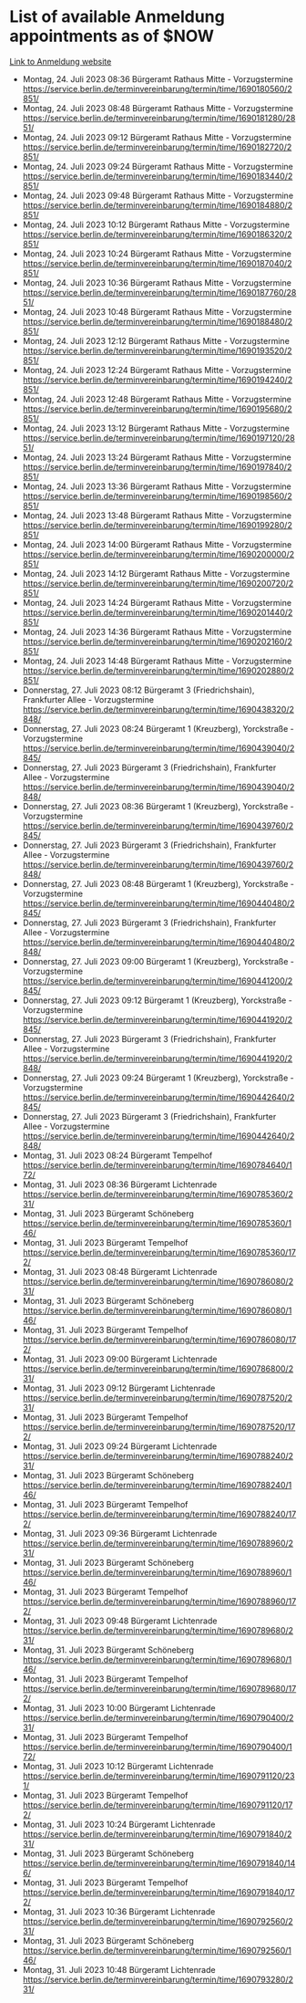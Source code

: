 # List of available Anmeldung appointments as of $NOW
[Link to Anmeldung website](https://service.berlin.de/terminvereinbarung/termin/tag.php?termin=1&anliegen[]=120686&dienstleisterlist=122210,122217,327316,122219,327312,122227,327314,122231,327346,122243,327348,122254,122252,329742,122260,329745,122262,329748,122271,327278,122273,327274,122277,327276,330436,122280,327294,122282,327290,122284,327292,122291,327270,122285,327266,122286,327264,122296,327268,150230,329760,122297,327286,122294,327284,122312,329763,122314,329775,122304,327330,122311,327334,122309,327332,317869,122281,327352,122279,329772,122283,122276,327324,122274,327326,122267,329766,122246,327318,122251,327320,122257,327322,122208,327298,122226,327300&herkunft=http%3A%2F%2Fservice.berlin.de%2Fdienstleistung%2F120686%2F)
- Montag, 24. Juli 2023 08:36 Bürgeramt Rathaus Mitte - Vorzugstermine https://service.berlin.de/terminvereinbarung/termin/time/1690180560/2851/
- Montag, 24. Juli 2023 08:48 Bürgeramt Rathaus Mitte - Vorzugstermine https://service.berlin.de/terminvereinbarung/termin/time/1690181280/2851/
- Montag, 24. Juli 2023 09:12 Bürgeramt Rathaus Mitte - Vorzugstermine https://service.berlin.de/terminvereinbarung/termin/time/1690182720/2851/
- Montag, 24. Juli 2023 09:24 Bürgeramt Rathaus Mitte - Vorzugstermine https://service.berlin.de/terminvereinbarung/termin/time/1690183440/2851/
- Montag, 24. Juli 2023 09:48 Bürgeramt Rathaus Mitte - Vorzugstermine https://service.berlin.de/terminvereinbarung/termin/time/1690184880/2851/
- Montag, 24. Juli 2023 10:12 Bürgeramt Rathaus Mitte - Vorzugstermine https://service.berlin.de/terminvereinbarung/termin/time/1690186320/2851/
- Montag, 24. Juli 2023 10:24 Bürgeramt Rathaus Mitte - Vorzugstermine https://service.berlin.de/terminvereinbarung/termin/time/1690187040/2851/
- Montag, 24. Juli 2023 10:36 Bürgeramt Rathaus Mitte - Vorzugstermine https://service.berlin.de/terminvereinbarung/termin/time/1690187760/2851/
- Montag, 24. Juli 2023 10:48 Bürgeramt Rathaus Mitte - Vorzugstermine https://service.berlin.de/terminvereinbarung/termin/time/1690188480/2851/
- Montag, 24. Juli 2023 12:12 Bürgeramt Rathaus Mitte - Vorzugstermine https://service.berlin.de/terminvereinbarung/termin/time/1690193520/2851/
- Montag, 24. Juli 2023 12:24 Bürgeramt Rathaus Mitte - Vorzugstermine https://service.berlin.de/terminvereinbarung/termin/time/1690194240/2851/
- Montag, 24. Juli 2023 12:48 Bürgeramt Rathaus Mitte - Vorzugstermine https://service.berlin.de/terminvereinbarung/termin/time/1690195680/2851/
- Montag, 24. Juli 2023 13:12 Bürgeramt Rathaus Mitte - Vorzugstermine https://service.berlin.de/terminvereinbarung/termin/time/1690197120/2851/
- Montag, 24. Juli 2023 13:24 Bürgeramt Rathaus Mitte - Vorzugstermine https://service.berlin.de/terminvereinbarung/termin/time/1690197840/2851/
- Montag, 24. Juli 2023 13:36 Bürgeramt Rathaus Mitte - Vorzugstermine https://service.berlin.de/terminvereinbarung/termin/time/1690198560/2851/
- Montag, 24. Juli 2023 13:48 Bürgeramt Rathaus Mitte - Vorzugstermine https://service.berlin.de/terminvereinbarung/termin/time/1690199280/2851/
- Montag, 24. Juli 2023 14:00 Bürgeramt Rathaus Mitte - Vorzugstermine https://service.berlin.de/terminvereinbarung/termin/time/1690200000/2851/
- Montag, 24. Juli 2023 14:12 Bürgeramt Rathaus Mitte - Vorzugstermine https://service.berlin.de/terminvereinbarung/termin/time/1690200720/2851/
- Montag, 24. Juli 2023 14:24 Bürgeramt Rathaus Mitte - Vorzugstermine https://service.berlin.de/terminvereinbarung/termin/time/1690201440/2851/
- Montag, 24. Juli 2023 14:36 Bürgeramt Rathaus Mitte - Vorzugstermine https://service.berlin.de/terminvereinbarung/termin/time/1690202160/2851/
- Montag, 24. Juli 2023 14:48 Bürgeramt Rathaus Mitte - Vorzugstermine https://service.berlin.de/terminvereinbarung/termin/time/1690202880/2851/
- Donnerstag, 27. Juli 2023 08:12 Bürgeramt 3 (Friedrichshain), Frankfurter Allee - Vorzugstermine https://service.berlin.de/terminvereinbarung/termin/time/1690438320/2848/
- Donnerstag, 27. Juli 2023 08:24 Bürgeramt 1 (Kreuzberg), Yorckstraße - Vorzugstermine https://service.berlin.de/terminvereinbarung/termin/time/1690439040/2845/
- Donnerstag, 27. Juli 2023  Bürgeramt 3 (Friedrichshain), Frankfurter Allee - Vorzugstermine https://service.berlin.de/terminvereinbarung/termin/time/1690439040/2848/
- Donnerstag, 27. Juli 2023 08:36 Bürgeramt 1 (Kreuzberg), Yorckstraße - Vorzugstermine https://service.berlin.de/terminvereinbarung/termin/time/1690439760/2845/
- Donnerstag, 27. Juli 2023  Bürgeramt 3 (Friedrichshain), Frankfurter Allee - Vorzugstermine https://service.berlin.de/terminvereinbarung/termin/time/1690439760/2848/
- Donnerstag, 27. Juli 2023 08:48 Bürgeramt 1 (Kreuzberg), Yorckstraße - Vorzugstermine https://service.berlin.de/terminvereinbarung/termin/time/1690440480/2845/
- Donnerstag, 27. Juli 2023  Bürgeramt 3 (Friedrichshain), Frankfurter Allee - Vorzugstermine https://service.berlin.de/terminvereinbarung/termin/time/1690440480/2848/
- Donnerstag, 27. Juli 2023 09:00 Bürgeramt 1 (Kreuzberg), Yorckstraße - Vorzugstermine https://service.berlin.de/terminvereinbarung/termin/time/1690441200/2845/
- Donnerstag, 27. Juli 2023 09:12 Bürgeramt 1 (Kreuzberg), Yorckstraße - Vorzugstermine https://service.berlin.de/terminvereinbarung/termin/time/1690441920/2845/
- Donnerstag, 27. Juli 2023  Bürgeramt 3 (Friedrichshain), Frankfurter Allee - Vorzugstermine https://service.berlin.de/terminvereinbarung/termin/time/1690441920/2848/
- Donnerstag, 27. Juli 2023 09:24 Bürgeramt 1 (Kreuzberg), Yorckstraße - Vorzugstermine https://service.berlin.de/terminvereinbarung/termin/time/1690442640/2845/
- Donnerstag, 27. Juli 2023  Bürgeramt 3 (Friedrichshain), Frankfurter Allee - Vorzugstermine https://service.berlin.de/terminvereinbarung/termin/time/1690442640/2848/
- Montag, 31. Juli 2023 08:24 Bürgeramt Tempelhof https://service.berlin.de/terminvereinbarung/termin/time/1690784640/172/
- Montag, 31. Juli 2023 08:36 Bürgeramt Lichtenrade https://service.berlin.de/terminvereinbarung/termin/time/1690785360/231/
- Montag, 31. Juli 2023  Bürgeramt Schöneberg https://service.berlin.de/terminvereinbarung/termin/time/1690785360/146/
- Montag, 31. Juli 2023  Bürgeramt Tempelhof https://service.berlin.de/terminvereinbarung/termin/time/1690785360/172/
- Montag, 31. Juli 2023 08:48 Bürgeramt Lichtenrade https://service.berlin.de/terminvereinbarung/termin/time/1690786080/231/
- Montag, 31. Juli 2023  Bürgeramt Schöneberg https://service.berlin.de/terminvereinbarung/termin/time/1690786080/146/
- Montag, 31. Juli 2023  Bürgeramt Tempelhof https://service.berlin.de/terminvereinbarung/termin/time/1690786080/172/
- Montag, 31. Juli 2023 09:00 Bürgeramt Lichtenrade https://service.berlin.de/terminvereinbarung/termin/time/1690786800/231/
- Montag, 31. Juli 2023 09:12 Bürgeramt Lichtenrade https://service.berlin.de/terminvereinbarung/termin/time/1690787520/231/
- Montag, 31. Juli 2023  Bürgeramt Tempelhof https://service.berlin.de/terminvereinbarung/termin/time/1690787520/172/
- Montag, 31. Juli 2023 09:24 Bürgeramt Lichtenrade https://service.berlin.de/terminvereinbarung/termin/time/1690788240/231/
- Montag, 31. Juli 2023  Bürgeramt Schöneberg https://service.berlin.de/terminvereinbarung/termin/time/1690788240/146/
- Montag, 31. Juli 2023  Bürgeramt Tempelhof https://service.berlin.de/terminvereinbarung/termin/time/1690788240/172/
- Montag, 31. Juli 2023 09:36 Bürgeramt Lichtenrade https://service.berlin.de/terminvereinbarung/termin/time/1690788960/231/
- Montag, 31. Juli 2023  Bürgeramt Schöneberg https://service.berlin.de/terminvereinbarung/termin/time/1690788960/146/
- Montag, 31. Juli 2023  Bürgeramt Tempelhof https://service.berlin.de/terminvereinbarung/termin/time/1690788960/172/
- Montag, 31. Juli 2023 09:48 Bürgeramt Lichtenrade https://service.berlin.de/terminvereinbarung/termin/time/1690789680/231/
- Montag, 31. Juli 2023  Bürgeramt Schöneberg https://service.berlin.de/terminvereinbarung/termin/time/1690789680/146/
- Montag, 31. Juli 2023  Bürgeramt Tempelhof https://service.berlin.de/terminvereinbarung/termin/time/1690789680/172/
- Montag, 31. Juli 2023 10:00 Bürgeramt Lichtenrade https://service.berlin.de/terminvereinbarung/termin/time/1690790400/231/
- Montag, 31. Juli 2023  Bürgeramt Tempelhof https://service.berlin.de/terminvereinbarung/termin/time/1690790400/172/
- Montag, 31. Juli 2023 10:12 Bürgeramt Lichtenrade https://service.berlin.de/terminvereinbarung/termin/time/1690791120/231/
- Montag, 31. Juli 2023  Bürgeramt Tempelhof https://service.berlin.de/terminvereinbarung/termin/time/1690791120/172/
- Montag, 31. Juli 2023 10:24 Bürgeramt Lichtenrade https://service.berlin.de/terminvereinbarung/termin/time/1690791840/231/
- Montag, 31. Juli 2023  Bürgeramt Schöneberg https://service.berlin.de/terminvereinbarung/termin/time/1690791840/146/
- Montag, 31. Juli 2023  Bürgeramt Tempelhof https://service.berlin.de/terminvereinbarung/termin/time/1690791840/172/
- Montag, 31. Juli 2023 10:36 Bürgeramt Lichtenrade https://service.berlin.de/terminvereinbarung/termin/time/1690792560/231/
- Montag, 31. Juli 2023  Bürgeramt Schöneberg https://service.berlin.de/terminvereinbarung/termin/time/1690792560/146/
- Montag, 31. Juli 2023 10:48 Bürgeramt Lichtenrade https://service.berlin.de/terminvereinbarung/termin/time/1690793280/231/
